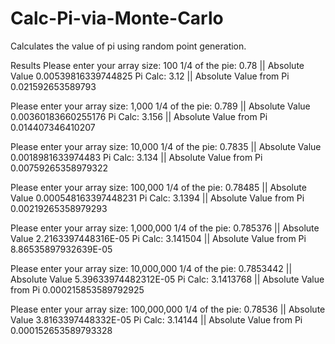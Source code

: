 # Calc-Pi-via-Monte-Carlo
Calculates the value of pi using random point generation.

Results
Please enter your array size: 100
1/4 of the pie: 0.78 || Absolute Value 0.00539816339744825
Pi Calc: 3.12 || Absolute Value from Pi 0.021592653589793

Please enter your array size: 1,000
1/4 of the pie: 0.789 || Absolute Value 0.00360183660255176
Pi Calc: 3.156 || Absolute Value from Pi 0.014407346410207

Please enter your array size: 10,000
1/4 of the pie: 0.7835 || Absolute Value 0.0018981633974483
Pi Calc: 3.134 || Absolute Value from Pi 0.00759265358979322

Please enter your array size: 100,000
1/4 of the pie: 0.78485 || Absolute Value 0.000548163397448231
Pi Calc: 3.1394 || Absolute Value from Pi 0.00219265358979293

Please enter your array size: 1,000,000
1/4 of the pie: 0.785376 || Absolute Value 2.2163397448316E-05
Pi Calc: 3.141504 || Absolute Value from Pi 8.86535897932639E-05

Please enter your array size: 10,000,000
1/4 of the pie: 0.7853442 || Absolute Value 5.39633974482312E-05
Pi Calc: 3.1413768 || Absolute Value from Pi 0.000215853589792925

Please enter your array size: 100,000,000
1/4 of the pie: 0.78536 || Absolute Value 3.8163397448332E-05
Pi Calc: 3.14144 || Absolute Value from Pi 0.000152653589793328
